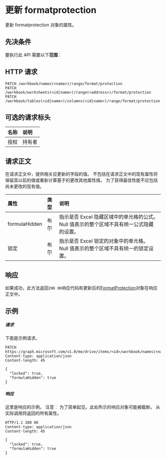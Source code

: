 # <a name="update-formatprotection"></a>更新 formatprotection

更新 formatprotection 对象的属性。
## <a name="prerequisites"></a>先决条件
要执行此 API 需要以下**范围**︰ 
## <a name="http-request"></a>HTTP 请求
<!-- { "blockType": "ignored" } -->
```http
PATCH /workbook/names(<name>)/range/format/protection
PATCH /workbook/worksheets(<id|name>)/range(<address>)/format/protection
PATCH /workbook/tables(<id|name>)/columns(<id|name>)/range/format/protection
```
## <a name="optional-request-headers"></a>可选的请求标头
| 名称       | 说明|
|:-----------|:-----------|
| 授权  | 持有者<code>|


## <a name="request-body"></a>请求正文
在请求正文中，提供相关应更新的字段的值。 不包括在请求正文中的现有属性将保留其以前的值或重新计算基于的更改其他属性值。 为了获得最佳性能不应包括尚未更改的现有值。

| 属性     | 类型   |说明|
|:---------------|:--------|:----------|
|formulaHidden|布尔|指示是否 Excel 隐藏区域中的单元格的公式。 Null 值表示的整个区域不具有统一公式隐藏的设置。|
|锁定|布尔|指示是否 Excel 锁定的对象中的单元格。 Null 值表示的整个区域不具有统一的锁定设置。|

## <a name="response"></a>响应
如果成功，此方法返回`200 OK`响应代码和更新后的[FormatProtection](../resources/formatprotection.md)对象在响应正文中。
## <a name="example"></a>示例
##### <a name="request"></a>请求
下面是示例请求。
<!-- {
  "blockType": "request",
  "name": "update_formatprotection"
}-->
```http
PATCH https://graph.microsoft.com/v1.0/me/drive/items/<id>/workbook/names(<name>)/range/format/protection
Content-type: application/json
Content-length: 45

{
  "locked": true,
  "formulaHidden": true
}
```
##### <a name="response"></a>响应
这里是响应的示例。 注意︰ 为了简单起见，此处所示的响应对象可能被截断。 从实际调用将返回的所有属性。
<!-- {
  "blockType": "response",
  "truncated": true,
  "@odata.type": "microsoft.graph.formatProtection"
} -->
```http
HTTP/1.1 200 OK
Content-type: application/json
Content-length: 45

{
  "locked": true,
  "formulaHidden": true
}
```

<!-- uuid: 8fcb5dbc-d5aa-4681-8e31-b001d5168d79
2015-10-25 14:57:30 UTC -->
<!-- {
  "type": "#page.annotation",
  "description": "Update formatprotection",
  "keywords": "",
  "section": "documentation",
  "tocPath": ""
}-->
